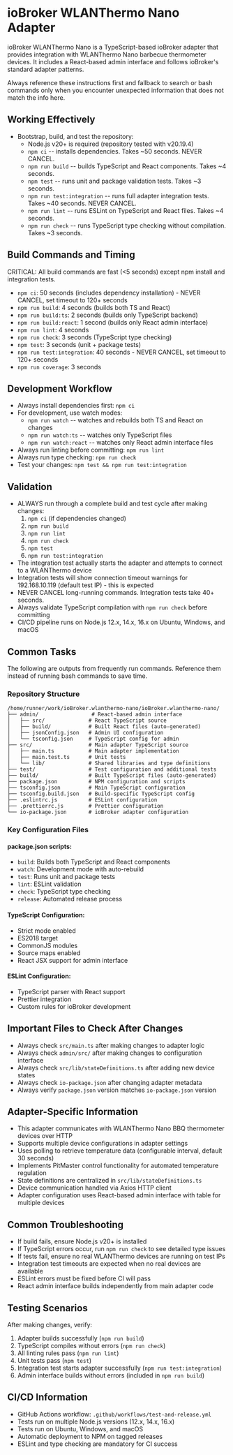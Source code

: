# ioBroker WLANThermo Nano Adapter

ioBroker WLANThermo Nano is a TypeScript-based ioBroker adapter that provides integration with WLANThermo Nano barbecue thermometer devices. It includes a React-based admin interface and follows ioBroker's standard adapter patterns.

Always reference these instructions first and fallback to search or bash commands only when you encounter unexpected information that does not match the info here.

## Working Effectively

- Bootstrap, build, and test the repository:
  - Node.js v20+ is required (repository tested with v20.19.4)
  - `npm ci` -- installs dependencies. Takes ~50 seconds. NEVER CANCEL.
  - `npm run build` -- builds TypeScript and React components. Takes ~4 seconds.
  - `npm test` -- runs unit and package validation tests. Takes ~3 seconds.
  - `npm run test:integration` -- runs full adapter integration tests. Takes ~40 seconds. NEVER CANCEL.
  - `npm run lint` -- runs ESLint on TypeScript and React files. Takes ~4 seconds.
  - `npm run check` -- runs TypeScript type checking without compilation. Takes ~3 seconds.

## Build Commands and Timing

CRITICAL: All build commands are fast (<5 seconds) except npm install and integration tests.

- `npm ci`: 50 seconds (includes dependency installation) - NEVER CANCEL, set timeout to 120+ seconds
- `npm run build`: 4 seconds (builds both TS and React) 
- `npm run build:ts`: 2 seconds (builds only TypeScript backend)
- `npm run build:react`: 1 second (builds only React admin interface)
- `npm run lint`: 4 seconds
- `npm run check`: 3 seconds (TypeScript type checking)
- `npm test`: 3 seconds (unit + package tests)
- `npm run test:integration`: 40 seconds - NEVER CANCEL, set timeout to 120+ seconds
- `npm run coverage`: 3 seconds

## Development Workflow

- Always install dependencies first: `npm ci`
- For development, use watch modes:
  - `npm run watch` -- watches and rebuilds both TS and React on changes
  - `npm run watch:ts` -- watches only TypeScript files
  - `npm run watch:react` -- watches only React admin interface files
- Always run linting before committing: `npm run lint`
- Always run type checking: `npm run check`
- Test your changes: `npm test && npm run test:integration`

## Validation

- ALWAYS run through a complete build and test cycle after making changes:
  1. `npm ci` (if dependencies changed)
  2. `npm run build`
  3. `npm run lint`
  4. `npm run check` 
  5. `npm test`
  6. `npm run test:integration`
- The integration test actually starts the adapter and attempts to connect to a WLANThermo device
- Integration tests will show connection timeout warnings for 192.168.10.119 (default test IP) - this is expected
- NEVER CANCEL long-running commands. Integration tests take 40+ seconds.
- Always validate TypeScript compilation with `npm run check` before committing
- CI/CD pipeline runs on Node.js 12.x, 14.x, 16.x on Ubuntu, Windows, and macOS

## Common Tasks

The following are outputs from frequently run commands. Reference them instead of running bash commands to save time.

### Repository Structure
```
/home/runner/work/ioBroker.wlanthermo-nano/ioBroker.wlanthermo-nano/
├── admin/                 # React-based admin interface
│   ├── src/              # React TypeScript source
│   ├── build/            # Built React files (auto-generated)
│   ├── jsonConfig.json   # Admin UI configuration
│   └── tsconfig.json     # TypeScript config for admin
├── src/                  # Main adapter TypeScript source
│   ├── main.ts           # Main adapter implementation
│   ├── main.test.ts      # Unit tests
│   └── lib/              # Shared libraries and type definitions
├── test/                 # Test configuration and additional tests
├── build/                # Built TypeScript files (auto-generated)
├── package.json          # NPM configuration and scripts
├── tsconfig.json         # Main TypeScript configuration
├── tsconfig.build.json   # Build-specific TypeScript config
├── .eslintrc.js          # ESLint configuration
├── .prettierrc.js        # Prettier configuration
└── io-package.json       # ioBroker adapter configuration
```

### Key Configuration Files

#### package.json scripts:
- `build`: Builds both TypeScript and React components
- `watch`: Development mode with auto-rebuild
- `test`: Runs unit and package tests
- `lint`: ESLint validation
- `check`: TypeScript type checking
- `release`: Automated release process

#### TypeScript Configuration:
- Strict mode enabled
- ES2018 target
- CommonJS modules
- Source maps enabled
- React JSX support for admin interface

#### ESLint Configuration:
- TypeScript parser with React support
- Prettier integration
- Custom rules for ioBroker development

## Important Files to Check After Changes

- Always check `src/main.ts` after making changes to adapter logic
- Always check `admin/src/` after making changes to configuration interface
- Always check `src/lib/stateDefinitions.ts` after adding new device states
- Always check `io-package.json` after changing adapter metadata
- Always verify `package.json` version matches `io-package.json` version

## Adapter-Specific Information

- This adapter communicates with WLANThermo Nano BBQ thermometer devices over HTTP
- Supports multiple device configurations in adapter settings
- Uses polling to retrieve temperature data (configurable interval, default 30 seconds)
- Implements PitMaster control functionality for automated temperature regulation
- State definitions are centralized in `src/lib/stateDefinitions.ts`
- Device communication handled via Axios HTTP client
- Adapter configuration uses React-based admin interface with table for multiple devices

## Common Troubleshooting

- If build fails, ensure Node.js v20+ is installed
- If TypeScript errors occur, run `npm run check` to see detailed type issues
- If tests fail, ensure no real WLANThermo devices are running on test IPs
- Integration test timeouts are expected when no real devices are available
- ESLint errors must be fixed before CI will pass
- React admin interface builds independently from main adapter code

## Testing Scenarios

After making changes, verify:
1. Adapter builds successfully (`npm run build`)
2. TypeScript compiles without errors (`npm run check`)
3. All linting rules pass (`npm run lint`)
4. Unit tests pass (`npm test`)
5. Integration test starts adapter successfully (`npm run test:integration`)
6. Admin interface builds without errors (included in `npm run build`)

## CI/CD Information

- GitHub Actions workflow: `.github/workflows/test-and-release.yml`
- Tests run on multiple Node.js versions (12.x, 14.x, 16.x)
- Tests run on Ubuntu, Windows, and macOS
- Automatic deployment to NPM on tagged releases
- ESLint and type checking are mandatory for CI success